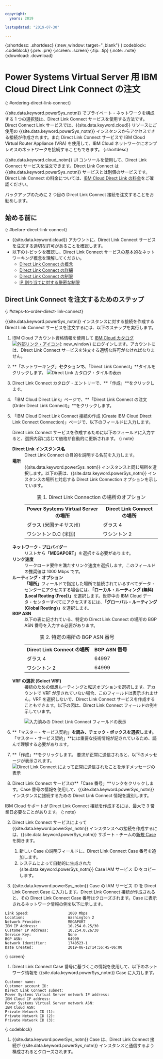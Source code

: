 ```yaml
---

copyright:
  years: 2019

lastupdated: "2019-07-30"

---
```


{:shortdesc: .shortdesc}
{:new_window: target="_blank"}
{:codeblock: .codeblock}
{:pre: .pre}
{:screen: .screen}
{:tip: .tip}
{:note: .note}
{:download: .download}

# Power Systems Virtual Server 用 IBM Cloud Direct Link Connect の注文
{: #ordering-direct-link-connect}

{{site.data.keyword.powerSys_notm}} でプライベート・ネットワークを構成する 1 つの選択肢は、Direct Link Connect サービスを使用する方法です。Direct Connect Link サービスでは、{{site.data.keyword.cloud}} リソースにご使用の {{site.data.keyword.powerSys_notm}} インスタンスからアクセスできる接続が作成されます。また Direct Link Connect サービスで IBM Cloud Virtual Router Appliance (VRA) を使用して、IBM Cloud ネットワークにオンプレミスのネットワークを接続することもできます。
{:shortdesc}

{{site.data.keyword.cloud_notm}} UI コンソールを使用して、Direct Link Connect サービスを注文できます。Direct Link Connect は {{site.data.keyword.powerSys_notm}} サービスとは別個のサービスです。Direct Link Connect の料金については、[IBM Cloud Direct Link の料金](/docs/infrastructure/direct-link?topic=direct-link-pricing-for-direct-link-connect)をご確認ください。

バックアップのために 2 つ目の Direct Link Connect 接続を注文することをお勧めします。

## 始める前に
{: #before-direct-link-connect}

* {{site.data.keyword.cloud}} アカウントに、Direct Link Connect サービスを注文する適切な許可があることを確認します。
* 以下のトピックを確認し、Direct Link Connect サービスの基本的なネットワーキング概念を理解してください。
    * [Direct Link Connect の概念](/docs/infrastructure/direct-link?topic=direct-link-direct-link-connect-solution#direct-link-connect-solution)
    * [Direct Link Connect の詳細](/docs/infrastructure/direct-link?topic=direct-link-ibm-cloud-direct-link-connect-details)
    * [Direct Link Connect の制限](/docs/infrastructure/direct-link?topic=direct-link-known-limitations#ibm-cloud-direct-link-exchange-and-direct-link-connect-limitations)
    * [IP 割り当てに対する厳密な制限](/docs/infrastructure/direct-link?topic=direct-link-configure-ibm-cloud-direct-link#strict-limitations-on-ip-assignments)

## Direct Link Connect を注文するためのステップ
{: #steps-to-order-direct-link-connect}

{{site.data.keyword.powerSys_notm}} インスタンスに対する接続を作成する Direct Link Connect サービスを注文するには、以下のステップを実行します。

1. IBM Cloud アカウント資格情報を使用して [IBM Cloud カタログ ![外部リンク・アイコン](../icons/launch-glyph.svg "外部リンク・アイコン")](https://cloud.ibm.com/catalog){: new_window} にログインします。アカウントには、Direct Link Connect サービスを注文する適切な許可がなければなりません。

2. **「ネットワーキング」**セクションで、**「Direct Link Connect」**タイルをクリックします。
![Direct Link カタログ・タイルの表示](/images/directlink1.png "Direct Link カタログ・タイルの表示")

1. Direct Link Connect カタログ・エントリーで、**「作成」**をクリックします。

1. 「IBM Cloud Direct Link」ページで、**「Direct Link Connect の注文 (Order Direct Link Connect)」**をクリックします。

1. 「IBM Cloud Direct Link Connect 接続の作成 (Create IBM Cloud Direct Link Connect Connection)」ページで、以下のフィールドに入力します。

   Direct Link Connect サービスを作成するために以下のフィールドに入力すると、選択内容に応じて価格が自動的に更新されます。
   {: note}

   <dl>
   <dt><strong>Direct Link インスタンス名</strong><dt>
   <dd>Direct Link Connect の目的を説明する名前を入力します。</dd>
   <dt><strong>場所</strong><dt>
   <dd>{{site.data.keyword.powerSys_notm}} インスタンスと同じ場所を選択します。以下の表は、{{site.data.keyword.powerSys_notm}} インスタンスの場所と対応する Direct Link Connection オプションを示しています。
   <table>
   <caption>表 1. Direct Link Connection の場所のオプション</caption>
   <tr>
   <th>Power Systems Virtual Server の場所</th>
   <th>Direct Link Connect の場所</th>
   </tr>
   <tr>
   <td>ダラス (米国テキサス州)</td>
   <td>ダラス 4</td>
   </tr>
   <tr>
   <td>ワシントン D.C (米国)</td>
   <td>ワシントン 2</td>
   </tr>
   </table>
   </dd>
   <dt><strong>ネットワーク・プロバイダー</strong><dt>
   <dd>リストから<strong>「MEGAPORT」</strong>を選択する必要があります。</dd>
   <dt><strong>リンク速度</strong><dt>
   <dd>ワークロード要件を満たすリンク速度を選択します。このフィールドの推奨値は 1000 Mbps です。</dd>
   <dt><strong>ルーティング・オプション</strong><dt>
   <dd><strong>「場所」</strong>フィールドで指定した場所で接続されているすべてデータ・センターにアクセスする場合には、<strong>「ローカル・ルーティング (無料)(Local Routing (Free))」</strong>を選択します。世界中の IBM Cloud データ・センターすべてにアクセスするには、<strong>「グローバル・ルーティング (Global Routing)」</strong>を選択します。</dd>
   <dt><strong>BGP ASN</strong><dt>
   <dd>以下の表に記されている、特定の Direct Link Connect の場所の BGP ASN 番号を入力する必要があります。
   <table>
   <caption>表 2. 特定の場所の BGP ASN 番号</caption>
   <tr>
   <th>Direct Link Connect の場所</th>
   <th>BGP ASN 番号</th>
   </tr>
   <tr>
   <td>ダラス 4</td>
   <td>64997</td>
   </tr>
   <tr>
   <td>ワシントン 2</td>
   <td>64999</td>
   </tr>
   </table>
   </dd>
   <dt><strong>VRF の選択 (Select VRF)</strong><dt>
   <dd>接続のための仮想ルーティングと転送オプションを選択します。アカウントで VRF が示されていない場合、このフィールドは表示されません。VRF を選択しないで、Direct Link Connect サービスを作成することもできます。以下の図は、Direct Link Connect フィールドの例を示しています。</dd>
   <dd>

   ![入力済みの Direct Link Connect フィールドの表示](/images/directlink2.png "入力済みの Direct Link Connect フィールドの表示")
   </dd>
   </dl>
2. **「マスター・サービス契約」**を読み、チェック・ボックスを選択します。**「マスター・サービス契約」**には重要な技術情報が記されているため、読んで理解する必要があります。

3. **「作成」**をクリックします。 要求が正常に送信されると、以下のメッセージが表示されます。
![Direct Link Connect によって正常に送信されたことを示すメッセージの表示](/images/directlink3.png "Direct Link Connect によって正常に送信されたことを示すメッセージの表示")

1. Direct Link Connect サービスの**「Case 番号」**リンクをクリックします。Case 番号の情報を使用して、{{site.data.keyword.powerSys_notm}} インスタンスに接続するための Direct Link Connect 情報を識別します。

  IBM Cloud サポートが Direct Link Connect 接続を作成するには、最大で 3 営業日必要なことがあります。
  {: note}

2. Direct Link Connect サービスによって {{site.data.keyword.powerSys_notm}} インスタンスへの接続を作成するには、{{site.data.keyword.powerSys_notm}} サポート・チームの[新規 Case](/docs/infrastructure/power-iaas?topic=power-iaas-getting-help-and-support) を開きます。

      1. 新しい Case の説明フィールドに、Direct Link Connect Case 番号を追加します。
      2. システムによって自動的に生成された {site.data.keyword.powerSys_notm}} Case IAM サービス ID をコピーします。

3. {{site.data.keyword.powerSys_notm}} Case の IAM サービス ID を Direct Link Connect Case に入力します。Direct Link Connect 接続が作成されると、その Direct Link Connect Case 番号はクローズされます。Case に表示されるネットワーク情報の例を以下に示します。

  ```shell
  Link Speed:                  1000 Mbps
  Location:                    Washington 2
  Network Provider:            MEGAPORT
  IBM IP Address:              10.254.0.25/30
  Customer IP Address:         10.254.0.26/30
  Service Key:                 None
  BGP ASN:                     64999
  Network Identifier:          1748523-1
  Date Created:                2019-06-12T14:56:45-06:00
  ```
  {: screen}

1. Direct Link Connect Case 番号に基づくこの情報を使用して、以下のネットワーク情報を {{site.data.keyword.powerSys_notm}} Case に入力します。

  ```shell
  Customer name:
  Customer account ID:
  Direct Link Connect subnet:
  Power Systems Virtual Server network IP address:
  IBM Cloud IP address:
  Power Systems Virtual Server network ASN:
  IBM Cloud ASN:
  Private Network ID (1):
  Private Network ID (2):
  Private Network ID (3):
  ```
  {: codeblock}

1. {{site.data.keyword.powerSys_notm}} Case は、Direct Link Connect 接続が {{site.data.keyword.powerSys_notm}} インスタンスと通信するよう構成されるとクローズされます。
